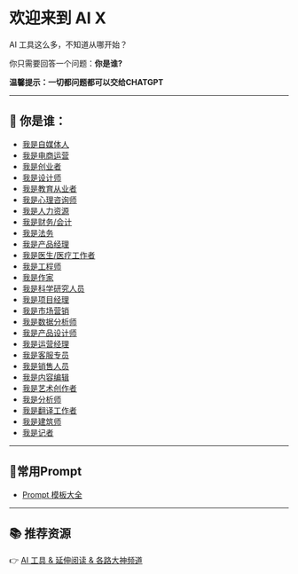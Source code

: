 # 欢迎来到 AI X

AI 工具这么多，不知道从哪开始？

你只需要回答一个问题：**你是谁?**

**温馨提示：一切都问题都可以交给CHATGPT**

---

## 👥 你是谁：

- [我是自媒体人](roles/media-creator.md)
- [我是电商运营](roles/ecommerce.md)
- [我是创业者](roles/founder.md)
- [我是设计师](roles/designer-creator.md)
- [我是教育从业者](roles/educator.md)
- [我是心理咨询师](roles/psychologist.md)
- [我是人力资源](roles/hr.md)
- [我是财务/会计](roles/finance.md)
- [我是法务](roles/legal.md)
- [我是产品经理](roles/product-manager.md)
- [我是医生/医疗工作者](roles/doctor.md)
- [我是工程师](roles/engineer.md)
- [我是作家](roles/writer.md)
- [我是科学研究人员](roles/researcher.md)
- [我是项目经理](roles/project-manager.md)
- [我是市场营销](roles/marketing.md)
- [我是数据分析师](roles/data-analyst.md)
- [我是产品设计师](roles/product-designer.md)
- [我是运营经理](roles/operations.md)
- [我是客服专员](roles/customer-support.md)
- [我是销售人员](roles/sales.md)
- [我是内容编辑](roles/content-editor.md)
- [我是艺术创作者](roles/artist.md)
- [我是分析师](roles/analyst.md)
- [我是翻译工作者](roles/translator.md)
- [我是建筑师](roles/architect.md)
- [我是记者](roles/journalist.md)

---


## 🚀常用Prompt
- [Prompt 模板大全](prompt.md)

---

## 📚 推荐资源  
👉 [AI 工具 & 延伸阅读 & 各路大神频道](./resources.md)
